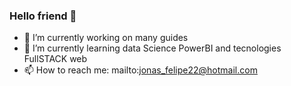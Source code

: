 ### Hello friend 👋

- 🔭 I’m currently working on many guides 
- 🌱 I’m currently learning data Science PowerBI and tecnologies FullSTACK web
- 📫 How to reach me: mailto:jonas_felipe22@hotmail.com
